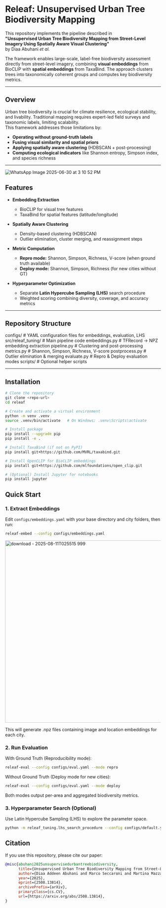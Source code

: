 # Releaf: Unsupervised Urban Tree Biodiversity Mapping

This repository implements the pipeline described in  
**"Unsupervised Urban Tree Biodiversity Mapping from Street-Level Imagery Using Spatially Aware Visual Clustering"**  
by Diaa Abuhani *et al.*

The framework enables large-scale, label-free biodiversity assessment directly from street-level imagery, combining **visual embeddings** from BioCLIP with **spatial embeddings** from TaxaBind. The approach clusters trees into taxonomically coherent groups and computes key biodiversity metrics.

---

## Overview

Urban tree biodiversity is crucial for climate resilience, ecological stability, and livability. Traditional mapping requires expert-led field surveys and taxonomic labels, limiting scalability.  
This framework addresses those limitations by:

- **Operating without ground-truth labels**
- **Fusing visual similarity and spatial priors**
- **Applying spatially aware clustering** (HDBSCAN + post-processing)
- **Computing ecological indicators** like Shannon entropy, Simpson index, and species richness

---

![WhatsApp Image 2025-06-30 at 3 10 52 PM](https://github.com/user-attachments/assets/4c68c337-17ae-4e7f-bc47-f7409aae6910)


## Features

- **Embedding Extraction**  
  - BioCLIP for visual tree features  
  - TaxaBind for spatial features (latitude/longitude)

- **Spatially Aware Clustering**  
  - Density-based clustering (HDBSCAN)  
  - Outlier elimination, cluster merging, and reassignment steps

- **Metric Computation**  
  - **Repro mode:** Shannon, Simpson, Richness, V-score (when ground truth available)  
  - **Deploy mode:** Shannon, Simpson, Richness (for new cities without GT)

- **Hyperparameter Optimization**  
  - Separate **Latin Hypercube Sampling (LHS)** search procedure  
  - Weighted scoring combining diversity, coverage, and accuracy metrics

---

## Repository Structure

configs/ # YAML configuration files for embeddings, evaluation, LHS
src/releaf_tuning/ # Main pipeline code
embeddings.py # TFRecord → NPZ embedding extraction
pipeline.py # Clustering and post-processing
metrics.py # Shannon, Simpson, Richness, V-score
postprocess.py # Outlier elimination & merging
evaluate.py # Repro & Deploy evaluation modes
scripts/ # Optional helper scripts


---
## Installation

```bash
# Clone the repository
git clone <repo-url>
cd releaf

# Create and activate a virtual environment
python -m venv .venv
source .venv/bin/activate   # On Windows: .venv\Scripts\activate

# Install package
pip install --upgrade pip
pip install -e .

# Install TaxaBind (if not on PyPI)
pip install git+https://github.com/MVRL/taxabind.git

# Install OpenCLIP for BioCLIP embeddings
pip install git+https://github.com/mlfoundations/open_clip.git

# (Optional) Install Jupyter for notebooks
pip install jupyter
```
## Quick Start

### 1. Extract Embeddings
Edit `configs/embeddings.yaml` with your base directory and city folders, then run:

```bash
releaf-embed --config configs/embeddings.yaml
```
<img width="1049" height="590" alt="download - 2025-08-11T025515 999" src="https://github.com/user-attachments/assets/495be337-a254-4a43-add5-61a41aed31e4" />

This will generate .npz files containing image and location embeddings for each city.


### 2.  Run Evaluation
With Ground Truth (Reproducibility mode):
```bash
releaf-eval --config configs/eval.yaml --mode repro
```
Without Ground Truth (Deploy mode for new cities):
```bash
releaf-eval --config configs/eval.yaml --mode deploy
```
Both modes output per-area and aggregated biodiversity metrics.

### 3. Hyperparameter Search (Optional)
Use Latin Hypercube Sampling (LHS) to explore the parameter space.
```bash
python -m releaf_tuning.lhs_search_procedure --config configs/default.yaml --samples 100
```
## Citation

If you use this repository, please cite our paper:

```bibtex
@misc{abuhani2025unsupervisedurbantreebiodiversity,
      title={Unsupervised Urban Tree Biodiversity Mapping from Street-Level Imagery Using Spatially-Aware Visual Clustering}, 
      author={Diaa Addeen Abuhani and Marco Seccaroni and Martina Mazzarello and Imran Zualkernan and Fabio Duarte and Carlo Ratti},
      year={2025},
      eprint={2508.13814},
      archivePrefix={arXiv},
      primaryClass={cs.CV},
      url={https://arxiv.org/abs/2508.13814}, 
}
```








